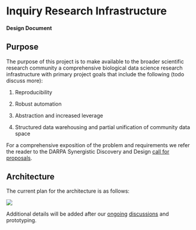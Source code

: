 
# Inquiry Research Infrastructure

#### Design Document

## Purpose

The purpose of this project is to make available to the broader scientific research community a comprehensive biological data science research infrastructure with primary project goals that include the following (todo discuss more):

1. Reproducibility

2. Robust automation

3. Abstraction and increased leverage

4. Structured data warehousing and partial unification of community data space

For a comprehensive exposition of the problem and requirements we refer the reader to the DARPA Synergistic Discovery and Design [call for proposals](https://www.fbo.gov/utils/view?id=6d8044bb740578b628515f8bf70f5733).

## Architecture

The current plan for the architecture is as follows:

![](https://github.com/iqtk/iqtk/blob/master/inquiry/docs/assets/arch-pmm.png)

Additional details will be added after our [ongoing](https://github.com/iqtk/iqtk/issues/1) [discussions](https://github.com/iqtk/iqtk/issues/3) and prototyping.
